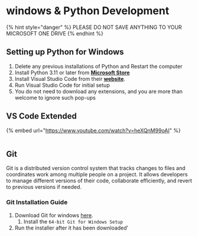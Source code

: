 # windows & Python Development

{% hint style="danger" %}
PLEASE DO NOT SAVE ANYTHING TO YOUR MICROSOFT ONE DRIVE
{% endhint %}

## Setting up Python for Windows

1. Delete any previous installations of Python and Restart the computer
2. Install Python 3.11 or later from [**Microsoft Store**](https://apps.microsoft.com/store/detail/python-311/9NRWMJP3717K)
3. Install Visual Studio Code from their [**website**](https://code.visualstudio.com/download).
4. Run Visual Studio Code for initial setup
5. You do not need to download any extensions, and you are more than welcome to ignore such pop-ups

## VS Code Extended

{% embed url="https://www.youtube.com/watch?v=heXQnM99oAI" %}

<figure><img src="https://encrypted-tbn0.gstatic.com/images?q=tbn:ANd9GcSdd25hyNQOMs4Xx1Cv_A_oaT0zagfSWlXMBA&#x26;s" alt=""><figcaption></figcaption></figure>

## Git

Git is a distributed version control system that tracks changes to files and coordinates work among multiple people on a project. It allows developers to manage different versions of their code, collaborate efficiently, and revert to previous versions if needed.

### Git Installation Guide

1. Download Git for windows [here](https://git-scm.com/downloads/win).
   1. Install the `64-bit Git for Windows Setup`
2. Run the installer after it has been downloaded'
